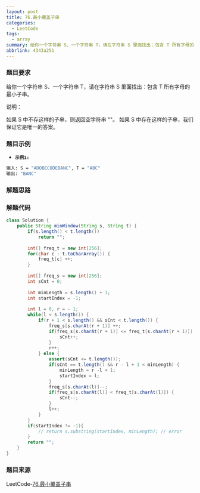 ```yaml
---
layout: post
title: 76.最小覆盖子串
categories:
  - LeetCode
tags:
  - array
summary: 给你一个字符串 S、一个字符串 T，请在字符串 S 里面找出：包含 T 所有字母的最小子串。
abbrlink: 4343a25b
---
```


### 题目要求
给你一个字符串 S、一个字符串 T，请在字符串 S 里面找出：包含 T 所有字母的最小子串。

说明：

如果 S 中不存这样的子串，则返回空字符串 ""。
如果 S 中存在这样的子串，我们保证它是唯一的答案。

### 题目示例
- **`示例1: `** 
```sh
输入: S = "ADOBECODEBANC", T = "ABC"
输出: "BANC"
```


### 解题思路


### 解题代码
```java
class Solution {
    public String minWindow(String s, String t) {
        if(s.length() < t.length())
            return "";
        
        int[] freq_t = new int[256];
        for(char c : t.toCharArray()) {
            freq_t[c] ++;
        }
        
        int[] freq_s = new int[256];
        int sCnt = 0;
        
        int minLength = s.length() + 1;
        int startIndex = -1;
        
        int l = 0, r = - 1;
        while(l < s.length()) {
            if(r + 1 < s.length() && sCnt < t.length()) {
                freq_s[s.charAt(r + 1)] ++;
                if(freq_s[s.charAt(r + 1)] <= freq_t[s.charAt(r + 1)]) {
                    sCnt++;
                }
                r++;
            } else {
                assert(sCnt <= t.length());
                if(sCnt == t.length() && r - l + 1 < minLength) {
                    minLength = r -l + 1;
                    startIndex = l;
                }
                freq_s[s.charAt(l)]--;
                if(freq_s[s.charAt(l)] < freq_t[s.charAt(l)]) {
                    sCnt--;
                }
                l++;
            }
        }
        if(startIndex != -1){
            // return s.substring(startIndex, minLength); // error
        }
        return "";
    }
}
```

### 题目来源
LeetCode-[76.最小覆盖子串](https://leetcode-cn.com/problems/minimum-window-substring/)
